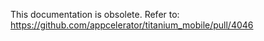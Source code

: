 This documentation is obsolete. Refer to: https://github.com/appcelerator/titanium_mobile/pull/4046 